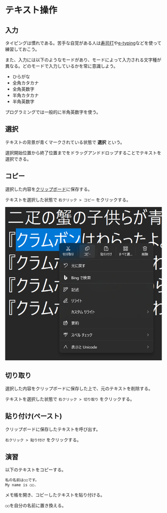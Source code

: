 # テキスト操作

## 入力

タイピングは慣れである。苦手な自覚がある人は[寿司打](https://sushida.net/)や[e-typing](https://www.e-typing.ne.jp/)などを使って練習しておこう。

また、入力には以下のようなモードがあり、モードによって入力される文字種が異なる。どのモードで入力しているかを常に意識しよう。

- ひらがな
- 全角カタカナ
- 全角英数字
- 半角カタカナ
- 半角英数字

プログラミングでは一般的に半角英数字を使う。

## 選択

テキストの背景が青くマークされている状態で **選択** という。

選択開始位置から終了位置までをドラッグアンドドロップすることでテキストを選択できる。

## コピー

選択した内容を[クリップボード](用語集.md#クリップボード)に保存する。

テキストを選択した状態で `右クリック > コピー` をクリックする。

![](attachments/Pasted%20image%2020250906121648.png)

## 切り取り

選択した内容をクリップボードに保存した上で、元のテキストを削除する。

テキストを選択した状態で `右クリック > 切り取り` をクリックする。

## 貼り付け(ペースト)

クリップボードに保存したテキストを呼び出す。

`右クリック > 貼り付け` をクリックする。

## 演習

以下のテキストをコピーする。

```
私の名前は○○です。
My name is ○○.
```

メモ帳を開き、コピーしたテキストを貼り付ける。

`○○`を自分の名前に置き換える。